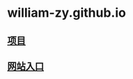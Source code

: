 # william-zy.github.io
## [项目](https://github.com/william-zy/william-zy.github.io/)
## [网站入口](https://william-zy.github.io/index2.html)
